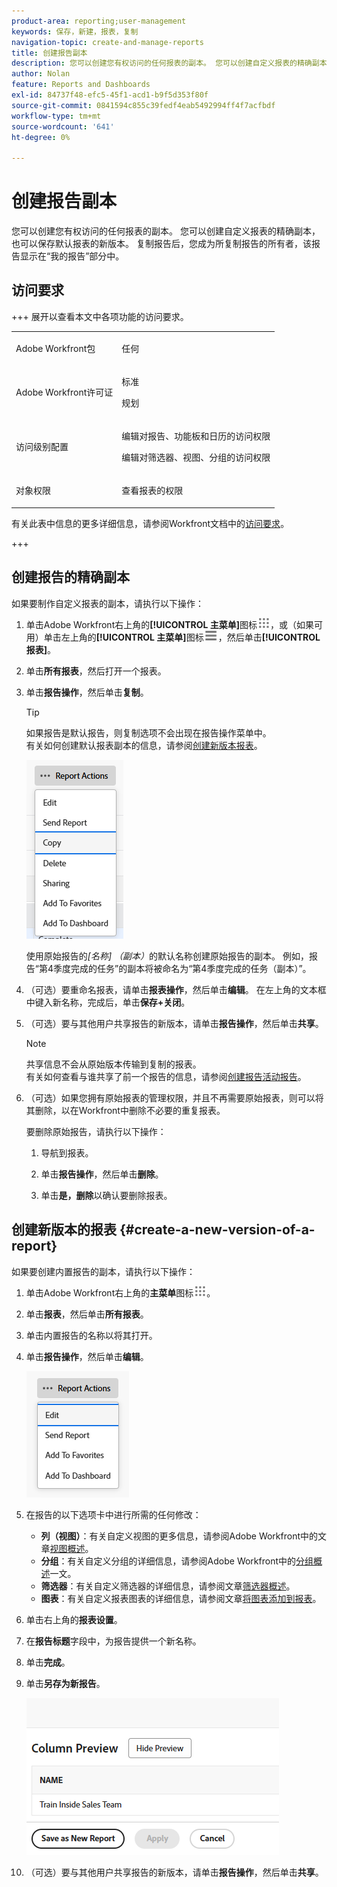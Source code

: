 ```yaml
---
product-area: reporting;user-management
keywords: 保存，新建，报表，复制
navigation-topic: create-and-manage-reports
title: 创建报告副本
description: 您可以创建您有权访问的任何报表的副本。 您可以创建自定义报表的精确副本，也可以保存默认报表的新版本。 复制报告后，您成为所复制报告的所有者，该报告显示在“我的报告”部分中。
author: Nolan
feature: Reports and Dashboards
exl-id: 84737f48-efc5-45f1-acd1-b9f5d353f80f
source-git-commit: 0841594c855c39fedf4eab5492994ff4f7acfbdf
workflow-type: tm+mt
source-wordcount: '641'
ht-degree: 0%

---
```


# 创建报告副本

<!-- Audited: 11/2024 -->

您可以创建您有权访问的任何报表的副本。 您可以创建自定义报表的精确副本，也可以保存默认报表的新版本。 复制报告后，您成为所复制报告的所有者，该报告显示在“我的报告”部分中。

## 访问要求

+++ 展开以查看本文中各项功能的访问要求。 

<table style="table-layout:auto"> 
 <col> 
 <col> 
 <tbody> 
  <tr> 
   <td role="rowheader">Adobe Workfront包</td> 
   <td> <p>任何</p> </td> 
  </tr> 
  <tr> 
   <td role="rowheader">Adobe Workfront许可证</td> 
   <td> 
      <p>标准</p>
      <p>规划</p>
   </td>
  </tr> 
  <tr> 
   <td role="rowheader">访问级别配置</td> 
   <td> <p>编辑对报告、功能板和日历的访问权限</p> <p>编辑对筛选器、视图、分组的访问权限</p> </td> 
  </tr> 
  <tr> 
   <td role="rowheader">对象权限</td> 
   <td> <p>查看报表的权限</p>  </td> 
  </tr> 
 </tbody> 
</table>

有关此表中信息的更多详细信息，请参阅Workfront文档中的[访问要求](/help/quicksilver/administration-and-setup/add-users/access-levels-and-object-permissions/access-level-requirements-in-documentation.md)。

+++

## 创建报告的精确副本

如果要制作自定义报表的副本，请执行以下操作：

1. 单击Adobe Workfront右上角的&#x200B;**[!UICONTROL 主菜单]**&#x200B;图标![主菜单](/help/_includes/assets/main-menu-icon.png)，或（如果可用）单击左上角的&#x200B;**[!UICONTROL 主菜单]**&#x200B;图标![主菜单](/help/_includes/assets/main-menu-icon-left-nav.png)，然后单击&#x200B;**[!UICONTROL 报表]**。

1. 单击&#x200B;**所有报表**，然后打开一个报表。

1. 单击&#x200B;**报告操作**，然后单击&#x200B;**复制**。

   >[!TIP]
   >
   >如果报告是默认报告，则复制选项不会出现在报告操作菜单中。\
   >有关如何创建默认报表副本的信息，请参阅[创建新版本报表](#create-a-new-version-of-a-report)。

   ![复制报告](assets/unshimmed-report-actions-copy.png)

   使用原始报告的&#x200B;_[名称]_ _（副本）_&#x200B;的默认名称创建原始报告的副本。 例如，报告“第4季度完成的任务”的副本将被命名为“第4季度完成的任务（副本）”。

1. （可选）要重命名报表，请单击&#x200B;**报表操作**，然后单击&#x200B;**编辑**。 在左上角的文本框中键入新名称，完成后，单击&#x200B;**保存+关闭**。

1. （可选）要与其他用户共享报告的新版本，请单击&#x200B;**报告操作**，然后单击&#x200B;**共享**。

   >[!NOTE]
   >
   >共享信息不会从原始版本传输到复制的报表。\
   >有关如何查看与谁共享了前一个报告的信息，请参阅[创建报告活动报告](../../../reports-and-dashboards/reports/report-usage/create-report-reporting-activities.md#identify)。

1. （可选）如果您拥有原始报表的管理权限，并且不再需要原始报表，则可以将其删除，以在Workfront中删除不必要的重复报表。

   要删除原始报告，请执行以下操作：

   1. 导航到报表。

   1. 单击&#x200B;**报告操作**，然后单击&#x200B;**删除**。

   1. 单击&#x200B;**是，删除**&#x200B;以确认要删除报表。

## 创建新版本的报表 {#create-a-new-version-of-a-report}

如果要创建内置报告的副本，请执行以下操作：

1. 单击Adobe Workfront右上角的&#x200B;**主菜单**&#x200B;图标![主菜单图标](assets/main-menu-icon.png)。

1. 单击&#x200B;**报表**，然后单击&#x200B;**所有报表**。
1. 单击内置报告的名称以将其打开。
1. 单击&#x200B;**报告操作**，然后单击&#x200B;**编辑**。

   ![编辑报告](assets/unshimmed-report-actions-default-report.png)

1. 在报告的以下选项卡中进行所需的任何修改：

   * **列（视图）**：有关自定义视图的更多信息，请参阅Adobe Workfront中的文章[视图概述](../../../reports-and-dashboards/reports/reporting-elements/views-overview.md)。
   * **分组**：有关自定义分组的详细信息，请参阅Adobe Workfront中的[分组概述](../../../reports-and-dashboards/reports/reporting-elements/groupings-overview.md)一文。
   * **筛选器**：有关自定义筛选器的详细信息，请参阅文章[筛选器概述](../../../reports-and-dashboards/reports/reporting-elements/filters-overview.md)。
   * **图表**：有关自定义报表图表的详细信息，请参阅文章[将图表添加到报表](../../../reports-and-dashboards/reports/creating-and-managing-reports/add-chart-report.md)。

1. 单击右上角的&#x200B;**报表设置**。
1. 在&#x200B;**报告标题**&#x200B;字段中，为报告提供一个新名称。
1. 单击&#x200B;**完成**。
1. 单击&#x200B;**另存为新报告**。

   ![另存为新报告](assets/unshimmed-save-as-new-report.png)

1. （可选）要与其他用户共享报告的新版本，请单击&#x200B;**报告操作**，然后单击&#x200B;**共享**。
